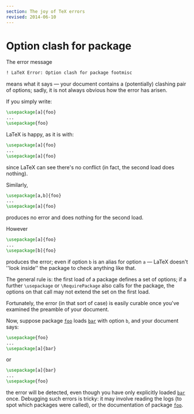 ```yaml
---
section: The joy of TeX errors
revised: 2014-06-10
---
```

# Option clash for package

The error message
```latex
! LaTeX Error: Option clash for package footmisc
```
means what it says&nbsp;&mdash; your document contains a (potentially) clashing
pair of options; sadly, it is not always obvious how the error has
arisen.

If you simply write:
```latex
\usepackage[a]{foo}
...
\usepackage{foo}
```
LaTeX is happy, as it is with:
```latex
\usepackage[a]{foo}
...
\usepackage[a]{foo}
```
since LaTeX can see there's no conflict (in fact, the second load
does nothing).

Similarly,
```latex
\usepackage[a,b]{foo}
...
\usepackage[a]{foo}
```
produces no error and does nothing for the second load.

However
```latex
\usepackage[a]{foo}
...
\usepackage[b]{foo}
```
produces the error; even if option `b` is an alias for
option `a`&nbsp;&mdash; LaTeX doesn't ''look inside'' the package
to check anything like that.

The general rule is: the first load of a package defines a set of
options; if a further `\usepackage` or `\RequirePackage` also
calls for the package, the options on that call may not extend the set
on the first load.

Fortunately, the error (in that sort of case) is easily curable
once you've examined the preamble of your document.

Now, suppose package [`foo`](https://ctan.org/pkg/foo) loads [`bar`](https://ctan.org/pkg/bar) with option
`b`, and your document says:
```latex
\usepackage{foo}
...
\usepackage[a]{bar}
```
or
```latex
\usepackage[a]{bar}
...
\usepackage{foo}
```
the error will be detected, even though you have only explicitly
loaded [`bar`](https://ctan.org/pkg/bar) once.  Debugging such errors is tricky: it may
involve reading the logs (to spot which packages were called), or the
documentation of package [`foo`](https://ctan.org/pkg/foo).

